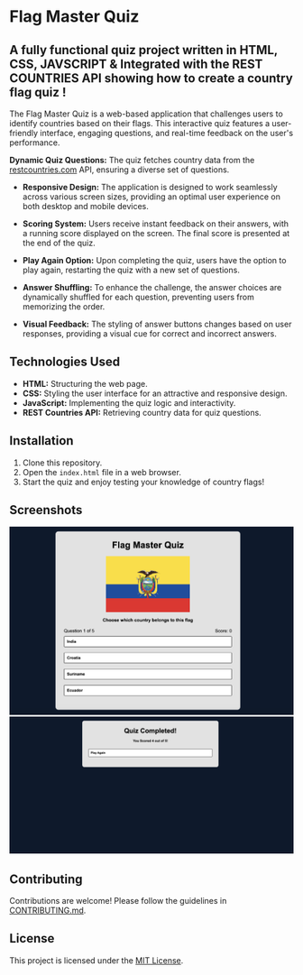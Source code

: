 # Flag Master Quiz 


## A fully functional quiz project written in HTML, CSS, JAVSCRIPT & Integrated with the REST COUNTRIES API showing how to create a country flag quiz !



The Flag Master Quiz is a web-based application that challenges users to identify countries based on their flags. This interactive quiz features a user-friendly interface, engaging questions, and real-time feedback on the user's performance.


**Dynamic Quiz Questions:** The quiz fetches country data from the [restcountries.com](https://restcountries.com/v2/all) API, ensuring a diverse set of questions.

- **Responsive Design:** The application is designed to work seamlessly across various screen sizes, providing an optimal user experience on both desktop and mobile devices.

- **Scoring System:** Users receive instant feedback on their answers, with a running score displayed on the screen. The final score is presented at the end of the quiz.

- **Play Again Option:** Upon completing the quiz, users have the option to play again, restarting the quiz with a new set of questions. 

- **Answer Shuffling:** To enhance the challenge, the answer choices are dynamically shuffled for each question, preventing users from memorizing the order.

- **Visual Feedback:** The styling of answer buttons changes based on user responses, providing a visual cue for correct and incorrect answers.


## Technologies Used

- **HTML:** Structuring the web page.
- **CSS:** Styling the user interface for an attractive and responsive design.
- **JavaScript:** Implementing the quiz logic and interactivity.
- **REST Countries API:** Retrieving country data for quiz questions.

## Installation

1. Clone this repository.
2. Open the `index.html` file in a web browser.
3. Start the quiz and enjoy testing your knowledge of country flags!


## Screenshots

![Quiz Screenshot](screenshots/quiz-screenshot1.png)
![Quiz Screenshot](screenshots/quiz-screenshot2.png)


## Contributing

Contributions are welcome! Please follow the guidelines in [CONTRIBUTING.md](CONTRIBUTING.md).

## License

This project is licensed under the [MIT License](LICENSE).
